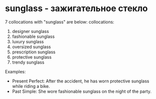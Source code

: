 # sunglass - зажигательное стекло
 

7 collocations with "sunglass" are below:
collocations:
1. designer sunglass
2. fashionable sunglass
3. luxury sunglass
4. oversized sunglass
5. prescription sunglass
6. protective sunglass
7. trendy sunglass

Examples:

- Present Perfect: After the accident, he has worn protective sunglass while riding a bike.
- Past Simple: She wore fashionable sunglass on the night of the party.

